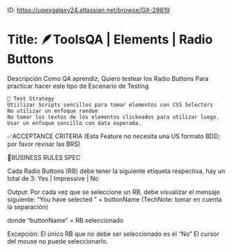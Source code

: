 ID: https://upexgalaxy24.atlassian.net/browse/GX-29819

# Title: 🪶ToolsQA | Elements | Radio Buttons

Descripción Como QA aprendiz, Quiero testear los Radio Buttons Para practicar hacer este tipo de Escenario de Testing

```
🧪 Test Strategy
Utiilizar Scripts sencillos para tomar elementos con CSS Selectors
No utilizar un enfoque random
No tomar los textos de los elementos clickeados para utilizar luego.
Usar un enfoque sencillo con data esperada.
```

✅ACCEPTANCE CRITERIA (Esta Feature no necesita una US formato BDD; por favor revisar las BRS)

🚩BUSINESS RULES SPEC

Cada Radio Buttons (RB) debe tener la siguiente etiqueta respectiva, hay un total de 3: Yes | Impressive | No

Output: Por cada vez que se seleccione un RB, debe visualizar el mensaje siguiente: “You have selected ” + buttonName (TechNote: tomar en cuenta la
separación)

donde “buttonName” = RB seleccionado

Excepción: El único RB que no debe ser seleccionado es el “No” El cursor del mouse no puede seleccionarlo.
